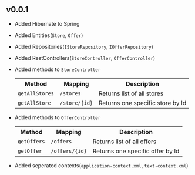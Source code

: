 ## v0.0.1

* Added Hibernate to Spring
* Added Entities(`Store`, `Offer`)
* Added Repositories(`IStoreRepository`, `IOfferRepository`)
* Added RestControllers(`StoreController`, `OfferController`)
* Added methods to `StoreController`
    
    <table>
        <tr>
            <th>Method</th>
            <th>Mapping</th>
            <th>Description</th>
        </tr>
        <tr>
            <td><code>getAllStores</code></td>
            <td><code>/stores</code></td>
            <td>Returns list of all stores</td>
        </tr>
        <tr>
            <td><code>getAllStore</code></td>
            <td><code>/store/{id}</code></td>
            <td>Returns one specific store by Id</td>
        </tr>
    </table>

* Added methods to `OfferController`
    
    <table>
        <tr>
            <th>Method</th>
            <th>Mapping</th>
            <th>Description</th>
        </tr>
        <tr>
            <td><code>getOffers</code></td>
            <td><code>/offers</code></td>
            <td>Returns list of all offers</td>
        </tr>
        <tr>
            <td><code>getOffer</code></td>
            <td><code>/offers/{id}</code></td>
            <td>Returns one specific offer by Id</td>
        </tr>
    </table>

* Added seperated contexts(`application-context.xml`, `text-context.xml`)
